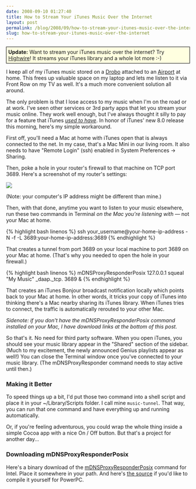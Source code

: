 ```yaml
---
date: 2008-09-10 01:27:40
title: How to Stream Your iTunes Music Over the Internet
layout: post
permalink: /blog/2008/09/how-to-stream-your-itunes-music-over-the-internet/index.html
slug: how-to-stream-your-itunes-music-over-the-internet
---
```

<p style="border:1px solid #000; background-color:lightyellow; padding:5px;"><strong>Update:</strong> Want to stream your iTunes music over the internet? Try <a href="http://clickontyler.com/highwire/">Highwire</a>! It streams your iTunes library and a whole lot more :-)</p>

I keep all of my iTunes music stored on a [Drobo](http://www.amazon.com/exec/obidos/ASIN/B000PDLZ1A/clickcom-20) attached to an [Airport](http://www.apple.com/airportextreme/) at home. This frees up valuable space on my laptop and lets me listen to it via Front Row on my TV as well. It's a much more convenient solution all around.

The only problem is that I lose access to my music when I'm on the road or at work. I've seen other services or 3rd party apps that let you stream your music online. They work well enough, but I've always thought it silly to pay for a feature that iTunes [_used to have_](http://www.macworld.com/article/24553/2003/05/itunes.html). In honor of iTunes' new 8.0 release this morning, here's my simple workaround.

First off, you'll need a Mac at home with iTunes open that is always connected to the net. In my case, that's a Mac Mini in our living room. It also needs to have "Remote Login" (ssh) enabled in System Preferences &rarr; Sharing.

Then, poke a hole in your router's firewall to that machine on TCP port 3689. Here's a screenshot of my router's settings:

<a href="http://cdn.tyler.fm/blog/setupasst.png" class="lightbox"><img src="http://cdn.tyler.fm/blog/setupasst-sm.20090206234712.png"/></a>

(Note: your computer's IP address might be different than mine.)

Then, with that done, anytime you want to listen to your music elsewhere, run these two commands in Terminal _on the Mac you're listening with_ &mdash; not your Mac at home.

{% highlight bash linenos %}
ssh your_username@your-home-ip-address -N -f -L 3689:your-home-ip-address:3689
{% endhighlight %}

That creates a tunnel from port 3689 on your local machine to port 3689 on your Mac at home. (That's why you needed to open the hole in your firewall.)

{% highlight bash linenos %}
mDNSProxyResponderPosix 127.0.0.1 squeal "My Music" _daap._tcp. 3689 &
{% endhighlight %}

That creates an iTunes Bonjour broadcast notification locally which points back to your Mac at home. In other words, it tricks your copy of iTunes into thinking there's a Mac nearby sharing its iTunes library. When iTunes tries to connect, the traffic is automatically rerouted to your other Mac.

_Sidenote: if you don't have the mDNSProxyResponderPosix command installed on your Mac, I have download links at the bottom of this post._

So that's it. No need for third party software. When you open iTunes, you should see your music library appear in the "Shared" section of the sidebar. (Much to my excitement, the newly announced Genius playlists appear as well!) You can close the Terminal window once you've connected to your music library. (The mDNSProxyResponder command needs to stay active until then.)

### Making it Better ###

To speed things up a bit, I'd put those two command into a shell script and place it in your ~/Library/Scripts folder. I call mine `music-tunnel`. That way, you can run that one command and have everything up and running automatically.

Or, if you're feeling adventurous, you could wrap the whole thing inside a simple Cocoa app with a nice On / Off button. But that's a project for another day...

### Downloading mDNSProxyResponderPosix ###

Here's a binary download of the [mDNSProxyResponderPosix](http://cdn.tyler.fm/blog/mDNSProxyResponderPosix) command for Intel. Place it somewhere in your path. And here's [the source](http://www.opensource.apple.com/projects/rendezvous/source/Rendezvous.tar.gz) if you'd like to compile it yourself for PowerPC.